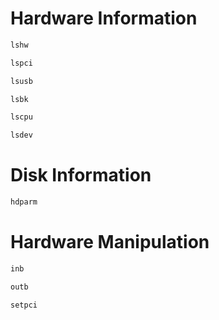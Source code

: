 # Hardware Information

```Bash
lshw
```

```Bash
lspci
```

```Bash
lsusb
```

```Bash
lsbk
```

```Bash
lscpu
```

```Bash
lsdev
```

# Disk Information

```Bash
hdparm
```

# Hardware Manipulation

```Bash
inb
```

```Bash
outb
```

```Bash
setpci
```
